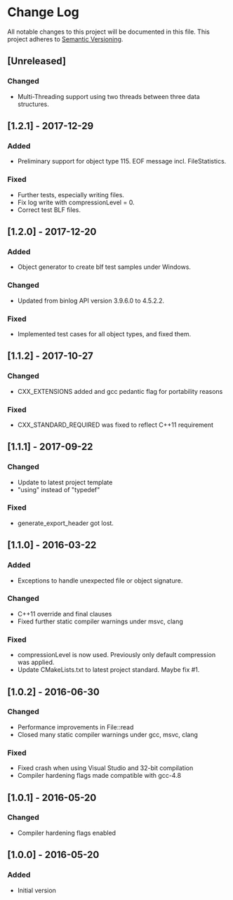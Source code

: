 # Change Log
All notable changes to this project will be documented in this file.
This project adheres to [Semantic Versioning](http://semver.org/).

## [Unreleased]
### Changed
- Multi-Threading support using two threads between three data structures.

## [1.2.1] - 2017-12-29
### Added
- Preliminary support for object type 115. EOF message incl. FileStatistics.
### Fixed
- Further tests, especially writing files.
- Fix log write with compressionLevel = 0.
- Correct test BLF files.

## [1.2.0] - 2017-12-20
### Added
- Object generator to create blf test samples under Windows.
### Changed
- Updated from binlog API version 3.9.6.0 to 4.5.2.2.
### Fixed
- Implemented test cases for all object types, and fixed them.

## [1.1.2] - 2017-10-27
### Changed
- CXX_EXTENSIONS added and gcc pedantic flag for portability reasons
### Fixed
- CXX_STANDARD_REQUIRED was fixed to reflect C++11 requirement

## [1.1.1] - 2017-09-22
### Changed
- Update to latest project template
- "using" instead of "typedef"
### Fixed
- generate_export_header got lost.

## [1.1.0] - 2016-03-22
### Added
- Exceptions to handle unexpected file or object signature.
### Changed
- C++11 override and final clauses
- Fixed further static compiler warnings under msvc, clang
### Fixed
- compressionLevel is now used. Previously only default compression was applied.
- Update CMakeLists.txt to latest project standard. Maybe fix #1.

## [1.0.2] - 2016-06-30
### Changed
- Performance improvements in File::read
- Closed many static compiler warnings under gcc, msvc, clang
### Fixed
- Fixed crash when using Visual Studio and 32-bit compilation
- Compiler hardening flags made compatible with gcc-4.8

## [1.0.1] - 2016-05-20
### Changed
- Compiler hardening flags enabled

## [1.0.0] - 2016-05-20
### Added
- Initial version
